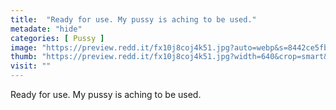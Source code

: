 ```yaml
---
title:  "Ready for use. My pussy is aching to be used."
metadate: "hide"
categories: [ Pussy ]
image: "https://preview.redd.it/fx10j8coj4k51.jpg?auto=webp&s=8442ce5fb71856d74d2461a471e4085bc7d453bf"
thumb: "https://preview.redd.it/fx10j8coj4k51.jpg?width=640&crop=smart&auto=webp&s=6ed1455d06fc07dd5232acbd906363d2c39b05aa"
visit: ""
---
```

Ready for use. My pussy is aching to be used.
